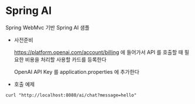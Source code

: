 # Spring AI

Spring WebMvc 기반 Spring AI 샘플

- 사전준비

    https://platform.openai.com/account/billing 에 들어가서 API 를 호출할 때 필요한 비용을 처리할 사용할 카드를 등록한다

    OpenAI API Key 를 application.properties 에 추가한다

- 호출 예제

```
curl "http://localhost:8080/ai/chat?message=hello"
```